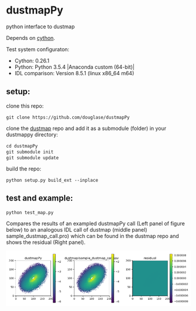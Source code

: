 # dustmapPy
python interface to dustmap

Depends on [cython](http://docs.cython.org/en/latest/).

Test system configuraton: 

* Cython: 0.26.1
* Python: Python 3.5.4 |Anaconda custom (64-bit)|
* IDL comparison: Version 8.5.1 (linux x86_64 m64)

##  setup:

clone this repo:

    git clone https://github.com/douglase/dustmapPy

clone the [dustmap](https://github.com/douglase/dustmap) repo and add it as a submodule (folder) in your dustmappy directory:

    cd dustmapPy
    git submodule init
    git submodule update

build the repo:

    python setup.py build_ext --inplace

## test and example:


```
python test_map.py
```

Compares the results of an exampled dustmapPy call (Left panel of figure below) to an analogous IDL call of dustmap (middle panel) sample_dustmap_call.pro) which can be found in the dustmap repo and shows the residual (Right panel).

![DustmapPy call, python call, residual](IDL-python.png)
